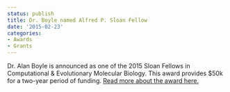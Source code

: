 ```yaml
---
status: publish
title: Dr. Boyle named Alfred P. Sloan Fellow
date: '2015-02-23'
categories:
- Awards
- Grants
---
```


Dr. Alan Boyle is announced as one of the 2015 Sloan Fellows in Computational & Evolutionary Molecular Biology. This award provides $50k for a two-year period of funding. <a href="http://www.sloan.org/fellowships/2015-sloan-research-fellows/">Read more about the award here.</a>
